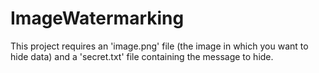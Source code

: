 # ImageWatermarking
This project requires an 'image.png' file (the image in which you want to hide data) and a 'secret.txt' file containing the message to hide.
